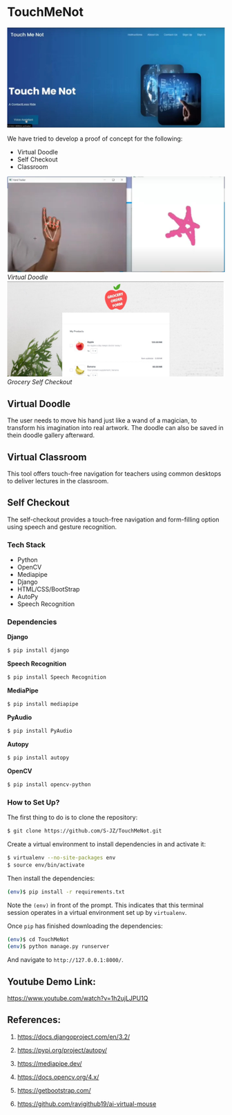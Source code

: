  # TouchMeNot
![Touch Me Not](/0.jpg)

We have tried to develop a proof of concept for the following:
- Virtual Doodle
- Self Checkout
- Classroom


![V Doodle](/1.jpg)
_Virtual Doodle_
![Grocery Self Checkout](/2.jpg)
_Grocery Self Checkout_
## Virtual Doodle
The user needs to move his hand just like a wand of a magician, to transform his imagination into real artwork. The doodle can also be saved in thein doodle gallery afterward.
## Virtual Classroom
This tool offers touch-free navigation for teachers using common desktops to deliver lectures in the classroom.

## Self Checkout
The self-checkout provides a touch-free navigation and form-filling option using speech and gesture recognition.

### Tech Stack
- Python
- OpenCV
- Mediapipe
- Django
- HTML/CSS/BootStrap
- AutoPy
- Speech Recognition

### Dependencies
__Django__ 
``` sh
$ pip install django
```
__Speech Recognition__ 
```sh
$ pip install Speech Recognition
``` 
__MediaPipe__ 
``` sh
$ pip install mediapipe
```
__PyAudio__                  
``` sh
$ pip install PyAudio
```  
__Autopy__ 
```sh
$ pip install autopy
```
__OpenCV__ 
``` sh
$ pip install opencv-python
``` 

### How to Set Up?
The first thing to do is to clone the repository:

```sh
$ git clone https://github.com/S-JZ/TouchMeNot.git
```

Create a virtual environment to install dependencies in and activate it:

```sh
$ virtualenv --no-site-packages env
$ source env/bin/activate
```

Then install the dependencies:

```sh
(env)$ pip install -r requirements.txt
```
Note the `(env)` in front of the prompt. This indicates that this terminal
session operates in a virtual environment set up by `virtualenv`.

Once `pip` has finished downloading the dependencies:
```sh
(env)$ cd TouchMeNot
(env)$ python manage.py runserver
```
And navigate to `http://127.0.0.1:8000/`.

## Youtube Demo Link:
https://www.youtube.com/watch?v=1h2ujLJPU1Q

## References:

1. https://docs.djangoproject.com/en/3.2/

2. https://pypi.org/project/autopy/

3. https://mediapipe.dev/

4. https://docs.opencv.org/4.x/

5. https://getbootstrap.com/

6. https://github.com/ravigithub19/ai-virtual-mouse

